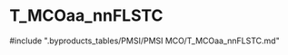 # T_MCOaa_nnFLSTC

<!-- ATTENTION : Ne pas supprimer ou modifier la ligne ci-dessous -->
#include ".byproducts_tables/PMSI/PMSI MCO/T_MCOaa_nnFLSTC.md"
<!-- ATTENTION : Ne pas supprimer ou modifier la ligne ci-dessus -->
